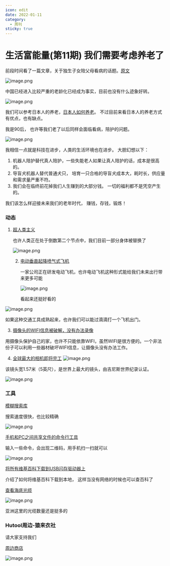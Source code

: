 ```yaml
---
icon: edit
date: 2022-01-11
category:
  - 周刊
sticky: true
---
```




# 生活富能量(第11期) 我们需要考虑养老了

前段时间看了一篇文章，关于独生子女陪父母看病的话题。[原文](https://www.huxiu.com/article/673867.html)

![image.png](https://s2.loli.net/2022/10/09/WCQTq1Y3MjJHU7F.png)

中国已经进入比较严重的老龄化已经成为事实，目前也没有什么迹象好转。

![image.png](https://s2.loli.net/2022/10/09/pKkRmVFfa6SwjXJ.png)

我们可以参考日本人的养老，[日本人如何养老](http://www.xinhuanet.com/world/2020-09/16/c_1126501216.htm)。 不过目前来看日本人的养老方式有优点，也有缺点。 

我是90后， 也许等我们老了以后同样会面临看病，陪护的问题。 

![image.png](https://s2.loli.net/2022/10/09/wov8PyEp7A5rYan.png)



我相信一点就是科技在进步，人类的生活环境也在进步。   大胆幻想以下：

1. 机器人陪护替代真人陪护，一些失能老人如果让真人陪护的话，成本是很高的。 
2. 导盲犬机器人替代普通犬只，  培育一只合格的导盲犬成本大，耗时长，供应量和需求量严重不符。
3. 我们会在临终前花掉我们人生赚到的大部分钱。   一切的福利都不是凭空产生的。 



我们该怎么样迎接未来我们的老年时代， 赚钱，存钱，锻炼！





### 动态

1. [超人类主义 ](https://scrib.am/the-articles/transhumanism)

   也许人类正在处于倒数第二个节点中，我们目前一部分身体被替换了

   ![image.png](https://s2.loli.net/2022/10/02/TpImlhfr6bQFgSV.png)

   2. [电动垂直起降喷气式飞机 ](https://lilium.com/jet)

      一家公司正在研发电动飞机，也许电动飞机这种形式能给我们未来出行带来更多可能

      ![image.png](https://s2.loli.net/2022/10/05/qwrMZjyIHO23bRW.png)

      看起来还挺好看的

![image.png](https://s2.loli.net/2022/10/05/CkJHxZBycnQNOSF.png)

如果这种交通工具成熟起来，也许我们可以能过滴滴打一个飞机出门。

3. [摄像头的WIFI信息被破解，没有办法录像](https://www.wxyz.com/news/how-criminals-are-using-jammers-deauthers-to-disrupt-wifi-security-cameras)

用摄像头保护自己的家，也许不只能依靠WIFI，虽然WIFI是很方便的。一个非法份子可以利用一些器材破坏WIFI信息，让摄像头没有办法工作。

4. [全球最大的相机即将完工](https://spectrum.ieee.org/the-world-s-largest-camera-is-nearly-complete)
   ![image.png](https://s2.loli.net/2022/10/09/zUIGWpB4dcDoH37.png)

该镜头宽1.57米（5英尺），是世界上最大的镜头，由吉尼斯世界纪录认证。

![image.png](https://s2.loli.net/2022/10/09/dEPAMfZRhK5Oiuz.png)

### 工具

[模糊搜索库](https://github.com/leeoniya/uFuzzy)

搜索速度很快，也比较精确

![image.png](https://s2.loli.net/2022/10/01/npev2BUlmA1cfCq.png)

[手机和PC之间共享文件的命令行工具](https://github.com/parvardegr/sharing)

输入一些命令，会出现二维码，用手机扫一扫就可以

![image.png](https://s2.loli.net/2022/10/06/CtT2G3sidrhnIz5.png)



[将所有维基百科下载到USB闪存驱动器上 ](https://planetofthepaul.com/wikipedia-download-usb-flash/)

介绍了如何将维基百科下载到本地， 这样当没有网络的时候也可以查百科了



[查看海底光缆](https://www.submarinecablemap.com/)

![image.png](https://s2.loli.net/2022/10/07/YQeUILEpMvX5wAO.png)

亚洲这里的光缆数量还是挺多的



### Hutool周边-猿来衣社

请大家支持我们

[周边商店](https://shop108037867.taobao.com/)

![image.png](https://s2.loli.net/2022/09/27/VlD218vtMW3LUkC.png)